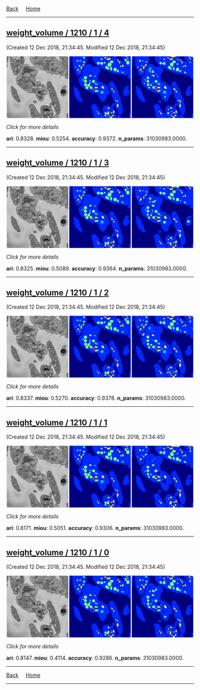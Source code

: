 
[Back](..)&nbsp;&nbsp;&nbsp;&nbsp;&nbsp;[Home](leapmanlab.github.io/snapshots)

---

<div class="thumbnail"><a href="4"><h2>weight_volume / 1210 / 1 / 4</h2></a><p>(Created 12 Dec 2018, 21:34:45. Modified 12 Dec 2018, 21:34:45)
</p><a href="4"><img src="4/media/summary.png" align="center"></a><p>
<i>Click for more details</i>
</p></div>

**ari**: 0.8328. **miou**: 0.5254. **accuracy**: 0.9372. **n_params**: 31030983.0000. 

---

<div class="thumbnail"><a href="3"><h2>weight_volume / 1210 / 1 / 3</h2></a><p>(Created 12 Dec 2018, 21:34:45. Modified 12 Dec 2018, 21:34:45)
</p><a href="3"><img src="3/media/summary.png" align="center"></a><p>
<i>Click for more details</i>
</p></div>

**ari**: 0.8325. **miou**: 0.5089. **accuracy**: 0.9364. **n_params**: 31030983.0000. 

---

<div class="thumbnail"><a href="2"><h2>weight_volume / 1210 / 1 / 2</h2></a><p>(Created 12 Dec 2018, 21:34:45. Modified 12 Dec 2018, 21:34:45)
</p><a href="2"><img src="2/media/summary.png" align="center"></a><p>
<i>Click for more details</i>
</p></div>

**ari**: 0.8337. **miou**: 0.5270. **accuracy**: 0.9378. **n_params**: 31030983.0000. 

---

<div class="thumbnail"><a href="1"><h2>weight_volume / 1210 / 1 / 1</h2></a><p>(Created 12 Dec 2018, 21:34:45. Modified 12 Dec 2018, 21:34:45)
</p><a href="1"><img src="1/media/summary.png" align="center"></a><p>
<i>Click for more details</i>
</p></div>

**ari**: 0.8171. **miou**: 0.5051. **accuracy**: 0.9306. **n_params**: 31030983.0000. 

---

<div class="thumbnail"><a href="0"><h2>weight_volume / 1210 / 1 / 0</h2></a><p>(Created 12 Dec 2018, 21:34:45. Modified 12 Dec 2018, 21:34:45)
</p><a href="0"><img src="0/media/summary.png" align="center"></a><p>
<i>Click for more details</i>
</p></div>

**ari**: 0.8147. **miou**: 0.4114. **accuracy**: 0.9286. **n_params**: 31030983.0000. 

---

[Back](..)&nbsp;&nbsp;&nbsp;&nbsp;&nbsp;[Home](leapmanlab.github.io/snapshots)

---